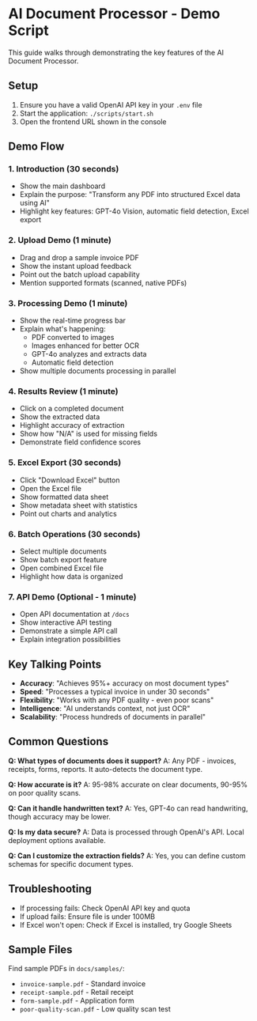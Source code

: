 # AI Document Processor - Demo Script

This guide walks through demonstrating the key features of the AI Document Processor.

## Setup

1. Ensure you have a valid OpenAI API key in your `.env` file
2. Start the application: `./scripts/start.sh`
3. Open the frontend URL shown in the console

## Demo Flow

### 1. Introduction (30 seconds)
- Show the main dashboard
- Explain the purpose: "Transform any PDF into structured Excel data using AI"
- Highlight key features: GPT-4o Vision, automatic field detection, Excel export

### 2. Upload Demo (1 minute)
- Drag and drop a sample invoice PDF
- Show the instant upload feedback
- Point out the batch upload capability
- Mention supported formats (scanned, native PDFs)

### 3. Processing Demo (1 minute)
- Show the real-time progress bar
- Explain what's happening:
  - PDF converted to images
  - Images enhanced for better OCR
  - GPT-4o analyzes and extracts data
  - Automatic field detection
- Show multiple documents processing in parallel

### 4. Results Review (1 minute)
- Click on a completed document
- Show the extracted data
- Highlight accuracy of extraction
- Show how "N/A" is used for missing fields
- Demonstrate field confidence scores

### 5. Excel Export (30 seconds)
- Click "Download Excel" button
- Open the Excel file
- Show formatted data sheet
- Show metadata sheet with statistics
- Point out charts and analytics

### 6. Batch Operations (30 seconds)
- Select multiple documents
- Show batch export feature
- Open combined Excel file
- Highlight how data is organized

### 7. API Demo (Optional - 1 minute)
- Open API documentation at `/docs`
- Show interactive API testing
- Demonstrate a simple API call
- Explain integration possibilities

## Key Talking Points

- **Accuracy**: "Achieves 95%+ accuracy on most document types"
- **Speed**: "Processes a typical invoice in under 30 seconds"
- **Flexibility**: "Works with any PDF quality - even poor scans"
- **Intelligence**: "AI understands context, not just OCR"
- **Scalability**: "Process hundreds of documents in parallel"

## Common Questions

**Q: What types of documents does it support?**
A: Any PDF - invoices, receipts, forms, reports. It auto-detects the document type.

**Q: How accurate is it?**
A: 95-98% accurate on clear documents, 90-95% on poor quality scans.

**Q: Can it handle handwritten text?**
A: Yes, GPT-4o can read handwriting, though accuracy may be lower.

**Q: Is my data secure?**
A: Data is processed through OpenAI's API. Local deployment options available.

**Q: Can I customize the extraction fields?**
A: Yes, you can define custom schemas for specific document types.

## Troubleshooting

- If processing fails: Check OpenAI API key and quota
- If upload fails: Ensure file is under 100MB
- If Excel won't open: Check if Excel is installed, try Google Sheets

## Sample Files

Find sample PDFs in `docs/samples/`:
- `invoice-sample.pdf` - Standard invoice
- `receipt-sample.pdf` - Retail receipt
- `form-sample.pdf` - Application form
- `poor-quality-scan.pdf` - Low quality scan test